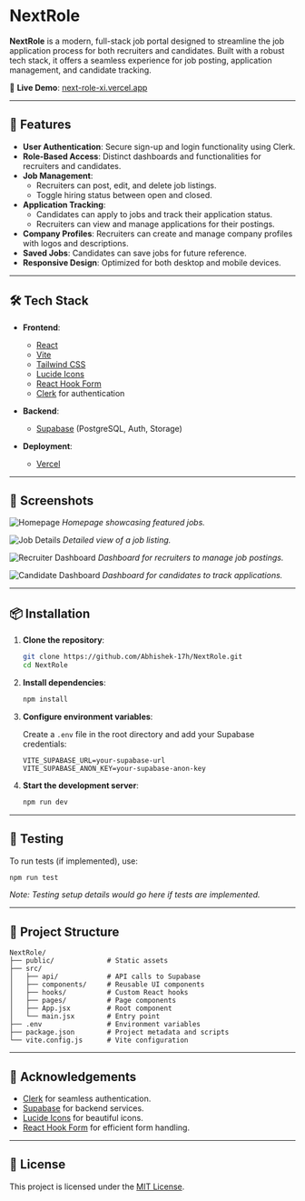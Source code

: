 # NextRole

**NextRole** is a modern, full-stack job portal designed to streamline the job application process for both recruiters and candidates. Built with a robust tech stack, it offers a seamless experience for job posting, application management, and candidate tracking.

🔗 **Live Demo**: [next-role-xi.vercel.app](https://next-role-xi.vercel.app)

---

## 🚀 Features

- **User Authentication**: Secure sign-up and login functionality using Clerk.
- **Role-Based Access**: Distinct dashboards and functionalities for recruiters and candidates.
- **Job Management**:
  - Recruiters can post, edit, and delete job listings.
  - Toggle hiring status between open and closed.
- **Application Tracking**:
  - Candidates can apply to jobs and track their application status.
  - Recruiters can view and manage applications for their postings.
- **Company Profiles**: Recruiters can create and manage company profiles with logos and descriptions.
- **Saved Jobs**: Candidates can save jobs for future reference.
- **Responsive Design**: Optimized for both desktop and mobile devices.

---

## 🛠️ Tech Stack

- **Frontend**:
  - [React](https://reactjs.org/)
  - [Vite](https://vitejs.dev/)
  - [Tailwind CSS](https://tailwindcss.com/)
  - [Lucide Icons](https://lucide.dev/)
  - [React Hook Form](https://react-hook-form.com/)
  - [Clerk](https://clerk.dev/) for authentication

- **Backend**:
  - [Supabase](https://supabase.com/) (PostgreSQL, Auth, Storage)

- **Deployment**:
  - [Vercel](https://vercel.com/)

---

## 📸 Screenshots

![Homepage](https://next-role-xi.vercel.app/screenshots/homepage.png)
*Homepage showcasing featured jobs.*

![Job Details](https://next-role-xi.vercel.app/screenshots/job-details.png)
*Detailed view of a job listing.*

![Recruiter Dashboard](https://next-role-xi.vercel.app/screenshots/recruiter-dashboard.png)
*Dashboard for recruiters to manage job postings.*

![Candidate Dashboard](https://next-role-xi.vercel.app/screenshots/candidate-dashboard.png)
*Dashboard for candidates to track applications.*

---

## 📦 Installation

1. **Clone the repository**:

   ```bash
   git clone https://github.com/Abhishek-17h/NextRole.git
   cd NextRole
   ```

2. **Install dependencies**:

   ```bash
   npm install
   ```

3. **Configure environment variables**:

   Create a `.env` file in the root directory and add your Supabase credentials:

   ```env
   VITE_SUPABASE_URL=your-supabase-url
   VITE_SUPABASE_ANON_KEY=your-supabase-anon-key
   ```

4. **Start the development server**:

   ```bash
   npm run dev
   ```

---

## 🧪 Testing

To run tests (if implemented), use:

```bash
npm run test
```

*Note: Testing setup details would go here if tests are implemented.*

---

## 📁 Project Structure

```
NextRole/
├── public/             # Static assets
├── src/
│   ├── api/            # API calls to Supabase
│   ├── components/     # Reusable UI components
│   ├── hooks/          # Custom React hooks
│   ├── pages/          # Page components
│   ├── App.jsx         # Root component
│   └── main.jsx        # Entry point
├── .env                # Environment variables
├── package.json        # Project metadata and scripts
└── vite.config.js      # Vite configuration
```

---

## 🙌 Acknowledgements

- [Clerk](https://clerk.dev/) for seamless authentication.
- [Supabase](https://supabase.com/) for backend services.
- [Lucide Icons](https://lucide.dev/) for beautiful icons.
- [React Hook Form](https://react-hook-form.com/) for efficient form handling.

---

## 📄 License

This project is licensed under the [MIT License](LICENSE).